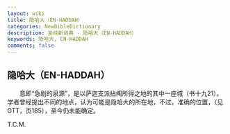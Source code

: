 ```yaml
---
layout: wiki
title: 隐哈大（EN-HADDAH）
categories: NewBibleDictionary
description: 圣经新词典 - 隐哈大（EN-HADDAH）
keywords: 隐哈大, EN-HADDAH
comments: false
---
```


## 隐哈大（EN-HADDAH）

　　意即“急剧的泉源”，是以萨迦支派拈阄所得之地的其中一座城（书十九21）。学者曾经提出不同的地点，认为可能是隐哈大的所在地，不过，准确的位置，（见 GTT，页185），至今仍未能确定。

T.C.M.








